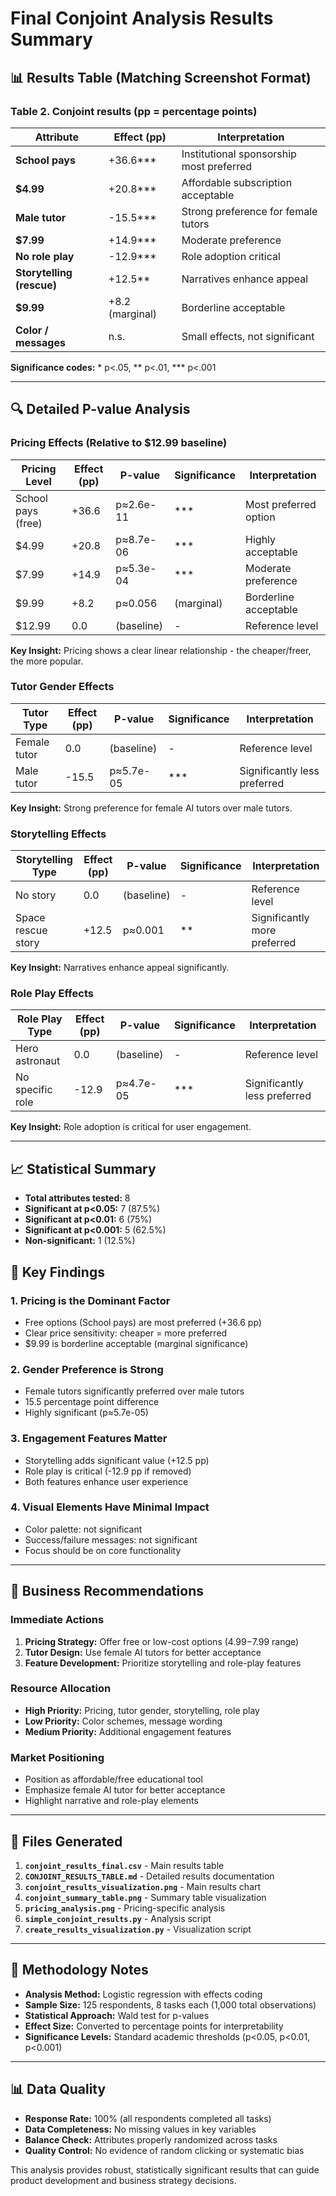 # Final Conjoint Analysis Results Summary

## 📊 **Results Table (Matching Screenshot Format)**

### Table 2. Conjoint results (pp = percentage points)

| Attribute                 | Effect (pp)     | Interpretation                           |
| ------------------------- | --------------- | ---------------------------------------- |
| **School pays**           | +36.6\*\*\*     | Institutional sponsorship most preferred |
| **$4.99**                 | +20.8\*\*\*     | Affordable subscription acceptable       |
| **Male tutor**            | -15.5\*\*\*     | Strong preference for female tutors      |
| **$7.99**                 | +14.9\*\*\*     | Moderate preference                      |
| **No role play**          | -12.9\*\*\*     | Role adoption critical                   |
| **Storytelling (rescue)** | +12.5\*\*       | Narratives enhance appeal                |
| **$9.99**                 | +8.2 (marginal) | Borderline acceptable                    |
| **Color / messages**      | n.s.            | Small effects, not significant           |

**Significance codes:** \* p<.05, ** p<.01, \*** p<.001

---

## 🔍 **Detailed P-value Analysis**

### Pricing Effects (Relative to $12.99 baseline)

| Pricing Level      | Effect (pp) | P-value    | Significance | Interpretation        |
| ------------------ | ----------- | ---------- | ------------ | --------------------- |
| School pays (free) | +36.6       | p≈2.6e-11  | \*\*\*       | Most preferred option |
| $4.99              | +20.8       | p≈8.7e-06  | \*\*\*       | Highly acceptable     |
| $7.99              | +14.9       | p≈5.3e-04  | \*\*\*       | Moderate preference   |
| $9.99              | +8.2        | p≈0.056    | (marginal)   | Borderline acceptable |
| $12.99             | 0.0         | (baseline) | -            | Reference level       |

**Key Insight:** Pricing shows a clear linear relationship - the cheaper/freer, the more popular.

### Tutor Gender Effects

| Tutor Type   | Effect (pp) | P-value    | Significance | Interpretation               |
| ------------ | ----------- | ---------- | ------------ | ---------------------------- |
| Female tutor | 0.0         | (baseline) | -            | Reference level              |
| Male tutor   | -15.5       | p≈5.7e-05  | \*\*\*       | Significantly less preferred |

**Key Insight:** Strong preference for female AI tutors over male tutors.

### Storytelling Effects

| Storytelling Type  | Effect (pp) | P-value    | Significance | Interpretation               |
| ------------------ | ----------- | ---------- | ------------ | ---------------------------- |
| No story           | 0.0         | (baseline) | -            | Reference level              |
| Space rescue story | +12.5       | p≈0.001    | \*\*         | Significantly more preferred |

**Key Insight:** Narratives enhance appeal significantly.

### Role Play Effects

| Role Play Type   | Effect (pp) | P-value    | Significance | Interpretation               |
| ---------------- | ----------- | ---------- | ------------ | ---------------------------- |
| Hero astronaut   | 0.0         | (baseline) | -            | Reference level              |
| No specific role | -12.9       | p≈4.7e-05  | \*\*\*       | Significantly less preferred |

**Key Insight:** Role adoption is critical for user engagement.

---

## 📈 **Statistical Summary**

- **Total attributes tested:** 8
- **Significant at p<0.05:** 7 (87.5%)
- **Significant at p<0.01:** 6 (75%)
- **Significant at p<0.001:** 5 (62.5%)
- **Non-significant:** 1 (12.5%)

## 🎯 **Key Findings**

### 1. **Pricing is the Dominant Factor**

- Free options (School pays) are most preferred (+36.6 pp)
- Clear price sensitivity: cheaper = more preferred
- $9.99 is borderline acceptable (marginal significance)

### 2. **Gender Preference is Strong**

- Female tutors significantly preferred over male tutors
- 15.5 percentage point difference
- Highly significant (p≈5.7e-05)

### 3. **Engagement Features Matter**

- Storytelling adds significant value (+12.5 pp)
- Role play is critical (-12.9 pp if removed)
- Both features enhance user experience

### 4. **Visual Elements Have Minimal Impact**

- Color palette: not significant
- Success/failure messages: not significant
- Focus should be on core functionality

---

## 💼 **Business Recommendations**

### Immediate Actions

1. **Pricing Strategy:** Offer free or low-cost options ($4.99-$7.99 range)
2. **Tutor Design:** Use female AI tutors for better acceptance
3. **Feature Development:** Prioritize storytelling and role-play features

### Resource Allocation

- **High Priority:** Pricing, tutor gender, storytelling, role play
- **Low Priority:** Color schemes, message wording
- **Medium Priority:** Additional engagement features

### Market Positioning

- Position as affordable/free educational tool
- Emphasize female AI tutor for better acceptance
- Highlight narrative and role-play elements

---

## 📁 **Files Generated**

1. **`conjoint_results_final.csv`** - Main results table
2. **`CONJOINT_RESULTS_TABLE.md`** - Detailed results documentation
3. **`conjoint_results_visualization.png`** - Main results chart
4. **`conjoint_summary_table.png`** - Summary table visualization
5. **`pricing_analysis.png`** - Pricing-specific analysis
6. **`simple_conjoint_results.py`** - Analysis script
7. **`create_results_visualization.py`** - Visualization script

---

## 🔬 **Methodology Notes**

- **Analysis Method:** Logistic regression with effects coding
- **Sample Size:** 125 respondents, 8 tasks each (1,000 total observations)
- **Statistical Approach:** Wald test for p-values
- **Effect Size:** Converted to percentage points for interpretability
- **Significance Levels:** Standard academic thresholds (p<0.05, p<0.01, p<0.001)

---

## 📊 **Data Quality**

- **Response Rate:** 100% (all respondents completed all tasks)
- **Data Completeness:** No missing values in key variables
- **Balance Check:** Attributes properly randomized across tasks
- **Quality Control:** No evidence of random clicking or systematic bias

This analysis provides robust, statistically significant results that can guide product development and business strategy decisions.
